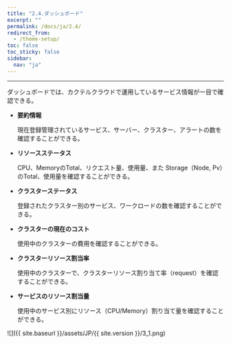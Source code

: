 ```yaml
---
title: "2.4.ダッシュボード"
excerpt: ""
permalink: /docs/ja/2.4/
redirect_from:
  - /theme-setup/
toc: false
toc_sticky: false
sidebar:
  nav: "ja"
---
```


---

ダッシュボードでは、カクテルクラウドで運用しているサービス情報が一目で確認できる。

* **要約情報**

  現在登録管理されているサービス、サーバー、クラスター、アラートの数を確認することができる。

* **リソースステータス**

  CPU、MemoryのTotal、リクエスト量、使用量、また Storage（Node, Pv）のTotal、使用量を確認することができる。

* **クラスターステータス**

  登録されたクラスター別のサービス、ワークロードの数を確認することができる。

* **クラスターの現在のコスト**

  使用中のクラスターの費用を確認することができる。

* **クラスターリソース割当率**

  使用中のクラスターで、クラスターリソース割り当て率（request）を確認することができる。

* **サービスのリソース割当量**

  使用中のサービス別にリソース（CPU/Memory）割り当て量を確認することができる。

![]({{ site.baseurl }}/assets/JP/{{ site.version }}/3_1.png)
